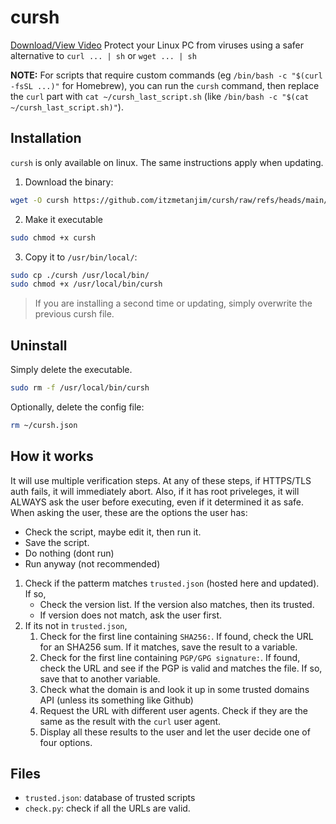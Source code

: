 # cursh
[Download/View Video](https://hc-cdn.hel1.your-objectstorage.com/s/v3/02f8a8b7bebee93e3a847d4e6e9fe97569bb1a20_2025-10-02_12-42-47.mp4)
Protect your Linux PC from viruses using a safer alternative to `curl ... | sh` or `wget ... | sh`

**NOTE:** For scripts that require custom commands (eg `/bin/bash -c "$(curl -fsSL ...)"` for Homebrew), you can run the `cursh` command, then replace the `curl` part with `cat ~/cursh_last_script.sh` (like `/bin/bash -c "$(cat ~/cursh_last_script.sh)"`).

## Installation
`cursh` is only available on linux. The same instructions apply when updating.
1) Download the binary:
```bash
wget -O cursh https://github.com/itzmetanjim/cursh/raw/refs/heads/main/exec/cursh
```
2) Make it executable
```bash
sudo chmod +x cursh
```
3) Copy it to `/usr/bin/local/`:
```bash
sudo cp ./cursh /usr/local/bin/
sudo chmod +x /usr/local/bin/cursh
```

> If you are installing a second time or updating, simply overwrite the previous cursh file.

## Uninstall
Simply delete the executable.
```bash
sudo rm -f /usr/local/bin/cursh
```
Optionally, delete the config file:
```bash
rm ~/cursh.json
```
## How it works
It will use multiple verification steps. At any of these steps, if HTTPS/TLS auth fails, it will immediately abort. Also, if it has root priveleges, it will ALWAYS ask the user before executing, even if it determined it as safe.
When asking the user, these are the options the user has:
- Check the script, maybe edit it, then run it.
- Save the script.
- Do nothing (dont run)
- Run anyway (not recommended)

1) Check if the patterm matches `trusted.json` (hosted here and updated). If so,
    - Check the version list. If the version also matches, then its trusted.
    - If version does not match, ask the user first.
2) If its not in `trusted.json`,
    1) Check for the first line containing `SHA256:`. If found, check the URL for an SHA256 sum. If it matches, save the result to a variable.
    2) Check for the first line containing `PGP/GPG signature:`. If found, check the URL and see if the PGP is valid and matches the file. If so, save that to another variable.
    3) Check what the domain is and look it up in some trusted domains API (unless its something like Github)
    4) Request the URL with different user agents. Check if they are the same as the result with the `curl` user agent.
    5) Display all these results to the user and let the user decide one of four options.

## Files
- `trusted.json`: database of trusted scripts
- `check.py`: check if all the URLs are valid.
       
